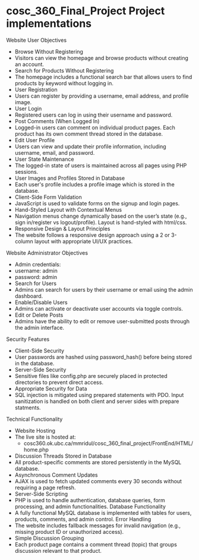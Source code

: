 # cosc_360_Final_Project Project implementations

Website User Objectives
- Browse Without Registering
- Visitors can view the homepage and browse products without creating an account.
- Search for Products Without Registering
- The homepage includes a functional search bar that allows users to find products by keyword without logging in.
- User Registration
- Users can register by providing a username, email address, and profile image.
- User Login
- Registered users can log in using their username and password.
- Post Comments (When Logged In)
- Logged-in users can comment on individual product pages. Each product has its own comment thread stored in the database.
- Edit User Profile
- Users can view and update their profile information, including username, email, and password.
- User State Maintenance
- The logged-in state of users is maintained across all pages using PHP sessions.
- User Images and Profiles Stored in Database
- Each user's profile includes a profile image which is stored in the database.
- Client-Side Form Validation
- JavaScript is used to validate forms on the signup and login pages.
- Hand-Styled Layout with Contextual Menus
- Navigation menus change dynamically based on the user’s state (e.g., sign in/register vs logout/profile). Layout is hand-styled with html/css.
- Responsive Design & Layout Principles
- The website follows a responsive design approach using a 2 or 3-column layout with appropriate UI/UX practices.

Website Administrator Objectives
- Admin credentials:
- username: admin
- password: admin
- Search for Users
- Admins can search for users by their username or email using the admin dashboard.
- Enable/Disable Users
- Admins can activate or deactivate user accounts via toggle controls.
- Edit or Delete Posts
- Admins have the ability to edit or remove user-submitted posts through the admin interface.

Security Features
- Client-Side Security
- User passwords are hashed using password_hash() before being stored in the database.
- Server-Side Security
- Sensitive files like config.php are securely placed in protected directories to prevent direct access.
- Appropriate Security for Data
- SQL injection is mitigated using prepared statements with PDO. Input sanitization is handled on both client and server sides with prepare statments.

Technical Functionality
- Website Hosting
- The live site is hosted at:
  - cosc360.ok.ubc.ca/mmridul/cosc_360_final_project/FrontEnd/HTML/home.php
- Discussion Threads Stored in Database
- All product-specific comments are stored persistently in the MySQL database.
- Asynchronous Comment Updates
- AJAX is used to fetch updated comments every 30 seconds without requiring a page refresh.
- Server-Side Scripting
- PHP is used to handle authentication, database queries, form processing, and admin functionalities.
Database Functionality
- A fully functional MySQL database is implemented with tables for users, products, comments, and admin control.
Error Handling
- The website includes fallback messages for invalid navigation (e.g., missing product ID or unauthorized access).
- Simple Discussion Grouping
- Each product page contains a comment thread (topic) that groups discussion relevant to that product.


